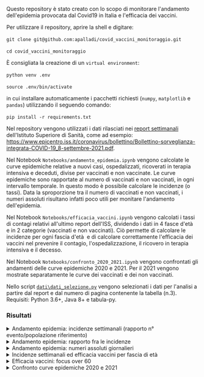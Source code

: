 Questo repository è stato creato con lo scopo di monitorare l'andamento dell'epidemia provocata dal Covid19 in Italia e l'efficacia dei vaccini.

Per utilizzare il repository, aprire la shell e digitare:

`git clone git@github.com:apalladi/covid_vaccini_monitoraggio.git` 

`cd covid_vaccini_monitoraggio`

È consigliata la creazione di un `virtual environment`:

`python venv .env`

`source .env/bin/activate`

in cui installare automaticamente i pacchetti richiesti (`numpy`, `matplotlib` e `pandas`) utilizzando il seguendo comando:

`pip install -r requirements.txt` 

Nel repository vengono utilizzati i dati rilasciati nei [report settimanali](https://www.epicentro.iss.it/coronavirus/aggiornamenti) dell'Istituto Superiore di Sanità, come ad esempio: https://www.epicentro.iss.it/coronavirus/bollettino/Bollettino-sorveglianza-integrata-COVID-19_8-settembre-2021.pdf.


Nel Notebook `Notebooks/andamento_epidemia.ipynb` vengono calcolate le curve epidemiche relative a nuovi casi, ospedalizzati, ricoverati in terapia intensiva e deceduti, divise per vaccinati e non vaccinate. Le curve epidemiche sono rapportate al numero di vaccinati e non vaccinati, in ogni intervallo temporale. In questo modo è possibile calcolare le incidenze (o tassi). Data la sproporzione tra il numero di vaccinati e non vaccinati, i numeri assoluti risultano infatti poco utili per monitare l'andamento dell'epidemia. 


Nel Notebook `Notebooks/efficacia_vaccini.ipynb` vengono calcolati i tassi di contagi relativi all'ultimo report dell'ISS, dividendo i dati in 4 fasce d'età  e in 2 categorie (vaccinati e non vaccinati). Ciò permette di calcolare le incidenze per ogni fascia d'età  e di calcolare correttamente l'efficacia dei vaccini nel prevenire il contagio, l'ospedalizzazione, il ricovero in terapia intensiva e il decesso. 


Nel Notebook `Notebooks/confronto_2020_2021.ipynb` vengono confrontati gli andamenti delle curve epidemiche 2020 e 2021. Per il 2021 vengono mostrate separatamente le curve dei vaccinati e dei non vaccinati. 


Nello script [`dati\dati_selezione.py`](https://github.com/apalladi/covid_vaccini_monitoraggio/blob/main/dati/dati_selezione.py) vengono selezionati i dati per l'analisi a partire dal report e dal numero di pagina contenente la tabella (n.3). Requisiti: Python 3.6+, Java 8+ e tabula-py. 


### Risultati
<details>
  <summary>Andamento epidemia: incidenze settimanali (rapporto n° evento/popolazione riferimento)</summary>
    <p align="center">
      <img width="750" src="/risultati/andamento_epidemia.png">
    </p>
  </summary>
</details>
<details>
  <summary>Andamento epidemia: rapporto fra le incidenze</summary>
    <p align="center">
      <img width="750" src="/risultati/rapporto_tra_tassi.png">
    </p>
  </summary>
</details>
<details>
  <summary>Andamento epidemia: numeri assoluti giornalieri</summary>
    <p align="center">
      <img width="750" src="/risultati/andamento_epidemia_num_assoluti.png">
    </p>
  </summary>
</details>
<details>
  <summary>Incidenze settimanali ed efficacia vaccini per fascia di età</summary>
    <p align="center">
      <img width="750" src="/risultati/tassi_efficacia.png">
    </p>
  </summary>
</details>
<details>
  <summary>Efficacia vaccini: focus over 60</summary>
    <p align="center">
      <img width="750" src="/risultati/focus_over60.png">
    </p>
  </summary>
</details>
<details>
  <summary>Confronto curve epidemiche 2020 e 2021</summary>
    <p align="center">
      <img width="750" src="/risultati/confrontro_2020_2021.png">
    </p>
  </summary>
</details>
